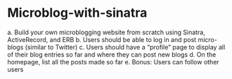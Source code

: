 Microblog-with-sinatra
======================


  a.  Build your own microblogging website from scratch using Sinatra, ActiveRecord, 
      and ERB
  b.  Users should be able to log in and post micro-blogs (similar to Twitter)
  c.  Users should have a “profile” page to display all of their blog entries so far and 
      where they can post new blogs
  d.  On the homepage, list all the posts made so far
  e.  Bonus: Users can follow other users
